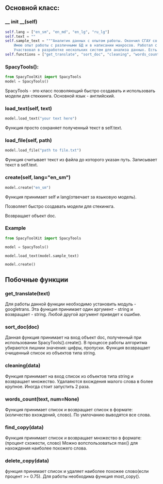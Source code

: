 ## Основной класс:

### __ init __(self)
```python
self.lang = ["en_sm", "en_md", "en_lg", "ru_lg"]
self.text = ""
self.sample_text = """Аналитик данных с опытом работы. Окончил СГАУ со степенью магистра по математике. 
    Имею опыт работы с различными БД и в написании макросов. Работал с различными фреймворками для анализа данных на Python. 
    Участвовал в разработке нескольких систем для анализа данных. Есть примеры своих проектов по Data Science на GitHub:"""
self.functions = ["get_translate", "sort_doc", "cleaning", "words_count", "find_copy", "delete_copy"]
```

### SpacyTools():
```python
from SpacyToolKit import SpacyTools
model = SpacyTools()
```
SpacyTools - это класс позволяющий быстро создавать и использовать модели для стеккинга. Основной язык - английский.

### load_text(self, text)

```python
model.load_text("your text here")
```

Функция просто сохраняет полученный текст в self.text.

### load_file(self, path)
```python
model.load_file("path to file.txt")
```

Функция считывает текст из файла до которого указан путь. Записывает текст в self.text.

### create(self, lang="en_sm")
```python
model.create("en_sm")
```
Функция принимает self и lang(отвечает за языковую модель). 

Позволяет быстро создавать модели для стекинкга.

Возвращает объект doc.

### Example

```python
from SpacyToolKit import SpacyTools

model = SpacyTools()

model.load_text(model.sample_text)

model.create()
```

## Побочные функции

### get_translate(text)

Для работы данной функции необходимо установить модуль - googletrans. 
Эта функция принимает один аргумент - string и возвращает - string.
Любой другой аргумент приведет к ошибке.

### sort_doc(doc)

Данная функция принимает на вход объект doc, полученный при использовании SpacyTools().create().
В процессе работы алгоритма убираются лишнии значения: цифры, пропуски.
Функция возвращает очищенный список из объектов типа string.

### cleaning(data)

Функция принимает на вход список из объектов типа string и возвращает множество.
Удалаяются вхождения малого слова в более крупное.
Иногда стоит запустить 2 раза.

### words_count(text, num=None)

Функция принимает список и возвращает список в формате:
(количество вхождений, слово).
По умлочанию выводятся все слова.

### find_copy(data)

Функция принимает список и возвращает множество в формате:
(процент схожести, слово)
Можно вопспользоваться max() для нахождения наиболее похожего слова.

### delete_copy(data)

функция принимает список и удаляет наиболее похожее слово(если процент >= 0.75).
Для работы необходима функция most_copy().
